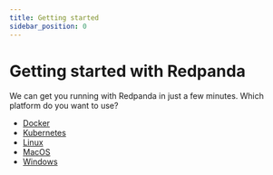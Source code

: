 ```yaml
---
title: Getting started
sidebar_position: 0
---
```


# Getting started with Redpanda

We can get you running with Redpanda in just a few minutes.
Which platform do you want to use?

- [Docker](./quick-start-docker)
- [Kubernetes](./quick-start-kubernetes)
- [Linux](./quick-start-linux) 
- [MacOS](./quick-start-macos)
- [Windows](./quick-start-windows)